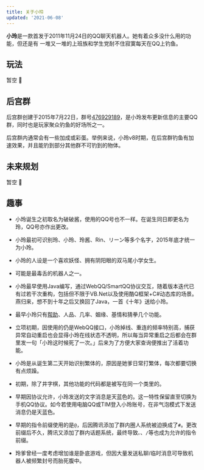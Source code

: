 ```yaml
---
title: 关于小玲
updated: '2021-06-08'
---
```


**小玲**是一款首发于2011年11月24日的QQ聊天机器人。她有着众多没什么用的功能，但还是有 一堆又一堆的上班族和学生党耐不住寂寞每天在QQ上钓鱼。

## 玩法

暂空 🎉

## 后宫群

后宫群创建于2015年7月22日，群号[476929189](https://jq.qq.com/?_wv=1027&k=Uo7HD3aL)，是小玲发布更新信息的主要QQ群，同时也是玩家聚众钓鱼的好场所之一。

后宫群内通常会有一些加成或彩蛋。举例来说，小玲v8时期，在后宫群钓鱼有加速效果，并且能钓到部分其他群不可钓到的物体。

## 未来规划

暂空 🎉

## 趣事

- 小玲诞生之初取名为破破酱，使用的QQ号也不一样。在诞生同日即更名为玲，QQ号亦作出更改。

- 小玲最初可识别玲、小玲、玲酱、Rin、リーン等多个名字，2015年底才统一为小玲。

- 小玲的人设是一个喜欢妖怪、拥有阴阳眼的双马尾小学女生。

- 可能是最毒舌的机器人之一。

- 小玲最早使用Java编写，通过WebQQ/SmartQQ协议交互，随着版本迭代已有过若干次重构，包括但不限于VB.Net以及使用酷Q框架+C#动态库的场景。燕归来，想不到十年之后又换回了Java，一首《十年》送给小玲。

- 最早小玲只有[帮助](/functions/help)、人品、几率、姻缘、基情和猜拳几个功能。

- 立项初期，因使用的仍是WebQQ接口，小玲掉线、重连的频率特别高，捕获异常自动重启也会显得小玲在线状态不透明，所以每当异常重启之后都会在群里发一句「小玲这时候死了一次。」后来为了方便大家查询便推出了活着功能。

- 小玲是从诞生第二天开始识别繁体的，原因是她爹日常打繁体，每次都要切换有点烦躁。

- 初期，除了井字棋，其他功能的代码都是被写在同一个类里的。

- 早期因协议允许，小玲发送的文字消息是天蓝色的。这一特性保留直至切换为手机QQ协议。如今若使用电脑QQ或TIM登入小玲账号，在非气泡模式下发送消息仍是天蓝色。

- 早期的指令前缀使用的是`@`，后因腾讯添加了群内圈人系统被迫换成了`#`。更改前缀后不久，腾讯又添加了群内话题系统，最终导致`。`、`/`等也成为允许的指令前缀。

- 玲爹曾经一度考虑增加谁是卧底游戏，但因大量发送私聊/临时消息可导致机器人被频繁封号而胎死腹中。
